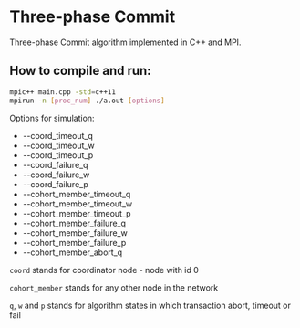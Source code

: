 Three-phase Commit
==================

Three-phase Commit algorithm implemented in C++ and MPI.


How to compile and run:
-----------------------
```bash
mpic++ main.cpp -std=c++11
mpirun -n [proc_num] ./a.out [options]
```

Options for simulation:
 - --coord_timeout_q
 - --coord_timeout_w
 - --coord_timeout_p
 - --coord_failure_q
 - --coord_failure_w
 - --coord_failure_p
 - --cohort_member_timeout_q
 - --cohort_member_timeout_w
 - --cohort_member_timeout_p
 - --cohort_member_failure_q
 - --cohort_member_failure_w
 - --cohort_member_failure_p
 - --cohort_member_abort_q

`coord` stands for coordinator node - node with id 0

`cohort_member` stands for any other node in the network

`q`, `w` and `p` stands for algorithm states in which transaction abort, timeout or fail 
